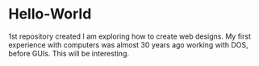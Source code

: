 # Hello-World
1st repository created 
I am exploring how to create web designs.  My first experience with computers was almost 30 years ago working with DOS, before GUIs.  This will be interesting.
